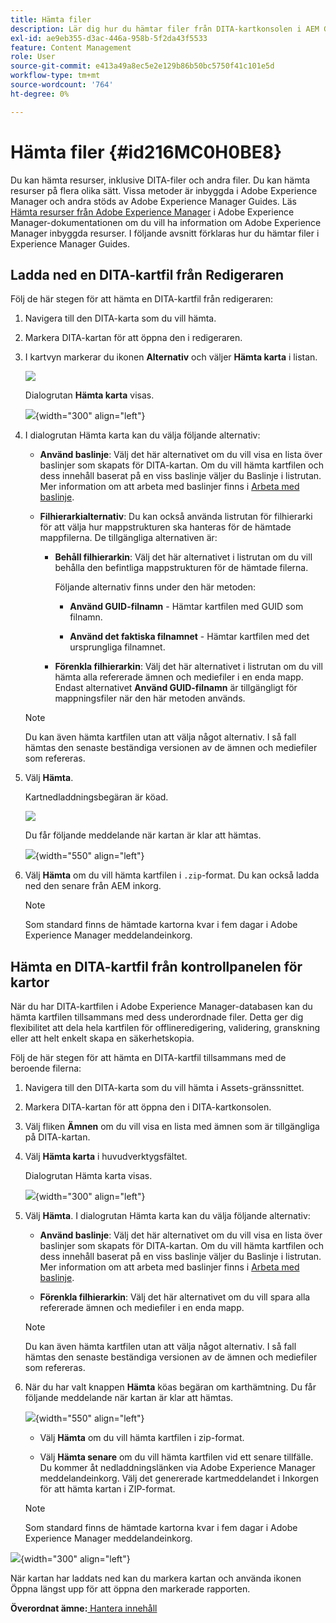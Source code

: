 ```yaml
---
title: Hämta filer
description: Lär dig hur du hämtar filer från DITA-kartkonsolen i AEM Guides och exporterar en DITA-kartfil i AEM-databasen.
exl-id: ae9eb355-d3ac-446a-958b-5f2da43f5533
feature: Content Management
role: User
source-git-commit: e413a49a8ec5e2e129b86b50bc5750f41c101e5d
workflow-type: tm+mt
source-wordcount: '764'
ht-degree: 0%

---
```


# Hämta filer {#id216MC0H0BE8}

Du kan hämta resurser, inklusive DITA-filer och andra filer. Du kan hämta resurser på flera olika sätt. Vissa metoder är inbyggda i Adobe Experience Manager och andra stöds av Adobe Experience Manager Guides. Läs [Hämta resurser från Adobe Experience Manager](https://experienceleague.adobe.com/docs/experience-manager-cloud-service/assets/manage/download-assets-from-aem.html?lang=sv-SE) i Adobe Experience Manager-dokumentationen om du vill ha information om Adobe Experience Manager inbyggda resurser. I följande avsnitt förklaras hur du hämtar filer i Experience Manager Guides.

## Ladda ned en DITA-kartfil från Redigeraren

Följ de här stegen för att hämta en DITA-kartfil från redigeraren:

1. Navigera till den DITA-karta som du vill hämta.
1. Markera DITA-kartan för att öppna den i redigeraren.

1. I kartvyn markerar du ikonen **Alternativ** och väljer **Hämta karta** i listan.

   ![](images/download-map-option-editor.png)

   Dialogrutan **Hämta karta** visas.

   ![](images/download-map-dialog-new.png){width="300" align="left"}

1. I dialogrutan Hämta karta kan du välja följande alternativ:

   - **Använd baslinje**: Välj det här alternativet om du vill visa en lista över baslinjer som skapats för DITA-kartan. Om du vill hämta kartfilen och dess innehåll baserat på en viss baslinje väljer du Baslinje i listrutan. Mer information om att arbeta med baslinjer finns i [Arbeta med baslinje](generate-output-use-baseline-for-publishing.md#).

   - **Filhierarkialternativ**: Du kan också använda listrutan för filhierarki för att välja hur mappstrukturen ska hanteras för de hämtade mappfilerna. De tillgängliga alternativen är:

      - **Behåll filhierarkin**: Välj det här alternativet i listrutan om du vill behålla den befintliga mappstrukturen för de hämtade filerna.

        Följande alternativ finns under den här metoden:

         - **Använd GUID-filnamn** - Hämtar kartfilen med GUID som filnamn.

         - **Använd det faktiska filnamnet** - Hämtar kartfilen med det ursprungliga filnamnet.

      - **Förenkla filhierarkin**: Välj det här alternativet i listrutan om du vill hämta alla refererade ämnen och mediefiler i en enda mapp. Endast alternativet **Använd GUID-filnamn** är tillgängligt för mappningsfiler när den här metoden används.

   >[!NOTE]
   >
   > Du kan även hämta kartfilen utan att välja något alternativ. I så fall hämtas den senaste beständiga versionen av de ämnen och mediefiler som refereras.

1. Välj **Hämta**.

   Kartnedladdningsbegäran är köad.

   ![](images/download-map-notification.png)

   Du får följande meddelande när kartan är klar att hämtas.

   ![](images/download-map-success-message.png){width="550" align="left"}

1. Välj **Hämta** om du vill hämta kartfilen i `.zip`-format. Du kan också ladda ned den senare från AEM inkorg.

   >[!NOTE]
   >
   > Som standard finns de hämtade kartorna kvar i fem dagar i Adobe Experience Manager meddelandeinkorg.

## Hämta en DITA-kartfil från kontrollpanelen för kartor

När du har DITA-kartfilen i Adobe Experience Manager-databasen kan du hämta kartfilen tillsammans med dess underordnade filer. Detta ger dig flexibilitet att dela hela kartfilen för offlineredigering, validering, granskning eller att helt enkelt skapa en säkerhetskopia.

Följ de här stegen för att hämta en DITA-kartfil tillsammans med de beroende filerna:

1. Navigera till den DITA-karta som du vill hämta i Assets-gränssnittet.

1. Markera DITA-kartan för att öppna den i DITA-kartkonsolen.

1. Välj fliken **Ämnen** om du vill visa en lista med ämnen som är tillgängliga på DITA-kartan.

1. Välj **Hämta karta** i huvudverktygsfältet.

   Dialogrutan Hämta karta visas.

   ![](images/download-map.png){width="300" align="left"}

1. Välj **Hämta**. I dialogrutan Hämta karta kan du välja följande alternativ:

   - **Använd baslinje**: Välj det här alternativet om du vill visa en lista över baslinjer som skapats för DITA-kartan. Om du vill hämta kartfilen och dess innehåll baserat på en viss baslinje väljer du Baslinje i listrutan. Mer information om att arbeta med baslinjer finns i [Arbeta med baslinje](generate-output-use-baseline-for-publishing.md#).

   - **Förenkla filhierarkin**: Välj det här alternativet om du vill spara alla refererade ämnen och mediefiler i en enda mapp.


   >[!NOTE]
   >
   > Du kan även hämta kartfilen utan att välja något alternativ. I så fall hämtas den senaste beständiga versionen av de ämnen och mediefiler som refereras.

1. När du har valt knappen **Hämta** köas begäran om karthämtning. Du får följande meddelande när kartan är klar att hämtas.

   ![](images/download-map-prompt.png){width="550" align="left"}

   - Välj **Hämta** om du vill hämta kartfilen i zip-format.

   - Välj **Hämta senare** om du vill hämta kartfilen vid ett senare tillfälle. Du kommer åt nedladdningslänken via Adobe Experience Manager meddelandeinkorg. Välj det genererade kartmeddelandet i Inkorgen för att hämta kartan i ZIP-format.

   >[!NOTE]
   >
   > Som standard finns de hämtade kartorna kvar i fem dagar i Adobe Experience Manager meddelandeinkorg.

![](images/download-map-inbox.png){width="300" align="left"}

När kartan har laddats ned kan du markera kartan och använda ikonen Öppna längst upp för att öppna den markerade rapporten.

**Överordnat ämne:**&#x200B;[ Hantera innehåll](authoring.md)

